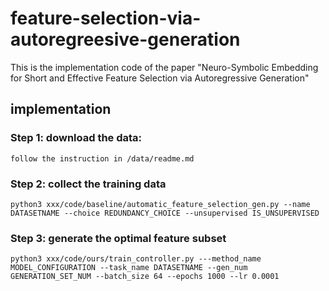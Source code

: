 # feature-selection-via-autoregreesive-generation
This is the implementation code of the paper "Neuro-Symbolic Embedding for Short and Effective Feature Selection via Autoregressive Generation"

## implementation
### Step 1: download the data: 
```
follow the instruction in /data/readme.md
```

### Step 2: collect the training data
```
python3 xxx/code/baseline/automatic_feature_selection_gen.py --name DATASETNAME --choice REDUNDANCY_CHOICE --unsupervised IS_UNSUPERVISED
```
### Step 3: generate the optimal feature subset
```
python3 xxx/code/ours/train_controller.py ---method_name MODEL_CONFIGURATION --task_name DATASETNAME --gen_num GENERATION_SET_NUM --batch_size 64 --epochs 1000 --lr 0.0001
```
